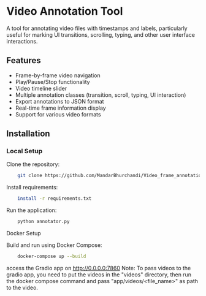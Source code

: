 # Video Annotation Tool

A tool for annotating video files with timestamps and labels, particularly useful for marking UI transitions, scrolling, typing, and other user interface interactions.

## Features

- Frame-by-frame video navigation
- Play/Pause/Stop functionality
- Video timeline slider
- Multiple annotation classes (transition, scroll, typing, UI interaction)
- Export annotations to JSON format
- Real-time frame information display
- Support for various video formats

## Installation

### Local Setup

Clone the repository:

```bash
    git clone https://github.com/MandarBhurchandi/Video_frame_annotation.git
```
Install requirements:

```bash
    install -r requirements.txt
```

Run the application:

```bash
    python annotator.py
```
Docker Setup

Build and run using Docker Compose:

```bash 
    docker-compose up --build
```

access the Gradio app on http://0.0.0.0:7860
Note: To pass videos to the gradio app, you need to put the videos in the "videos" directory, then run the docker compose command and pass "app/videos/<file_name>" as path to the video. 
